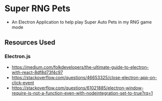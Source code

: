 # Super RNG Pets
* An Electron Application to help play Super Auto Pets in my RNG game mode

## Resources Used
### Electron.js
* https://medium.com/folkdevelopers/the-ultimate-guide-to-electron-with-react-8df8d73f4c97
* https://stackoverflow.com/questions/46653325/close-electron-app-on-click-event
* https://stackoverflow.com/questions/61021885/electron-window-require-is-not-a-function-even-with-nodeintegration-set-to-true?rq=1